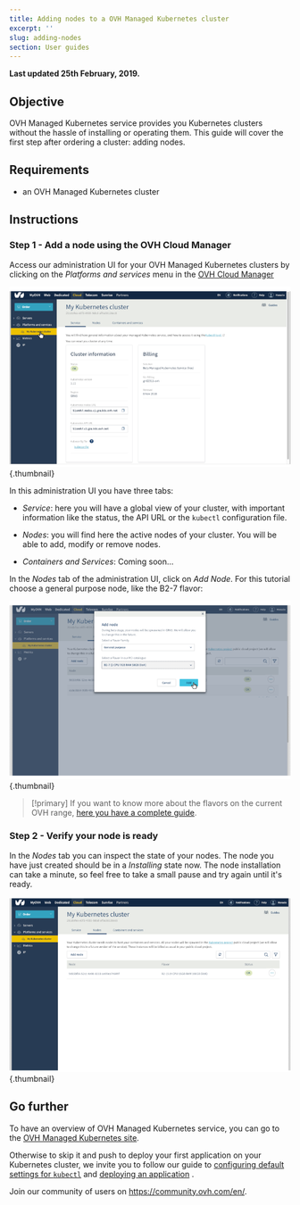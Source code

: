 ```yaml
---
title: Adding nodes to a OVH Managed Kubernetes cluster
excerpt: ''
slug: adding-nodes
section: User guides
---
```


**Last updated 25th February, 2019.**

## Objective

OVH Managed Kubernetes service provides you Kubernetes clusters without the hassle of installing or operating them. This guide will cover the first step after ordering a cluster: adding nodes.


## Requirements

- an OVH Managed Kubernetes cluster


## Instructions

### Step 1 - Add a node using the OVH Cloud Manager 

Access our administration UI for your OVH Managed Kubernetes clusters by clicking on the *Platforms and services* menu in the [OVH Cloud Manager](https://www.ovh.com/manager/cloud/)


![Access to the administration UI](images/ordering_a_node-01.png){.thumbnail}


In this administration UI you have three tabs:

- *Service*: here you will have a global view of your cluster, with important information like the status, the API URL or the `kubectl` configuration file.

- *Nodes*: you will find here the active nodes of your cluster. You will be able to add, modify or remove nodes.

- *Containers and Services*: Coming soon...

In the *Nodes* tab of the administration UI, click on *Add Node*. For this tutorial choose a general purpose node, like the B2-7 flavor:


![Add a worker node](images/ordering_a_node-02.png){.thumbnail}

> [!primary]
> If you want to know more about the flavors on the current OVH range, [here you have a complete guide](https://docs.ovh.com/gb/en/public-cloud/faq-how-to-understand-the-new-flavor-naming-rules-for-the-2017-range/).


### Step 2 - Verify your node is ready


In the *Nodes* tab  you can inspect the state of your nodes. The node you have just created should be in a *Installing* state now. The node installation can take a minute, so feel free to take a small pause and try again until it's ready.


![Verify your node is ready](images/ordering_a_node-03.png){.thumbnail}


## Go further

To have an overview of OVH Managed Kubernetes service, you can go to the [OVH Managed Kubernetes site](https://labs.ovh.com/kubernetes-k8s).

Otherwise to skip it and push to deploy your first application on your Kubernetes cluster, we invite you to follow our guide to [configuring default settings for `kubectl`](../configuring_default_settings_for_kubectl/configuring_default_settings_for_kubectl) and [deploying an application](../deploying_an_application/deploying_an_application) .

Join our community of users on https://community.ovh.com/en/.